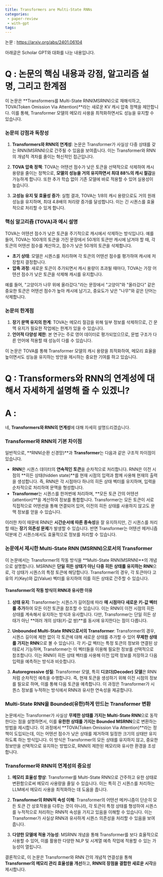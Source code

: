 ```yaml
---
title: Transformers are Multi-State RNNs
categories:
 - paper-review
 - with-gpt
tags:
---
```



논문 : https://arxiv.org/abs/2401.06104


아래글은 Scholar GPT와 대화를 나눈 내용입니다.

# Q : 논문의 핵심 내용과 강점, 알고리즘 설명, 그리고 한계점

이 논문은 **Transformers를 Multi-State RNN(MSRNN)으로 재해석하고, TOVA(Token Omission Via Attention)**라는 새로운 KV 캐시 압축 정책을 제안합니다. 이를 통해, Transformer 모델의 메모리 사용을 최적화하면서도 성능을 유지할 수 있습니다.

### 논문의 강점과 독창성
1. **Transformers와 RNN의 연계성**: 논문은 Transformer가 사실상 다중 상태를 갖는 RNN(MSRNN)으로 간주될 수 있음을 보여줍니다. 이는 Transformer와 RNN의 개념적 격차를 줄이는 혁신적인 접근입니다.
   
2. **TOVA 압축 정책**: TOVA는 어텐션 점수가 낮은 토큰을 선택적으로 삭제하여 캐시 용량을 줄이는 정책으로, **모델의 성능을 거의 유지하면서 최대 88%의 캐시 절감**을 가능하게 합니다. 또한 추가 학습 없이 기존 모델에 바로 적용할 수 있어 실용성이 높습니다.

3. **고성능 유지 및 효율성 증가**: 실험 결과, TOVA는 1/8의 캐시 용량으로도 거의 원래 성능을 유지하며, 최대 4.8배의 처리량 증가를 달성합니다. 이는 긴 시퀀스를 효율적으로 처리할 수 있게 합니다.

### 핵심 알고리즘 (TOVA)과 예시 설명
TOVA는 어텐션 점수가 낮은 토큰을 주기적으로 캐시에서 삭제하는 방식입니다. 예를 들어, TOVA는 100개의 토큰을 가진 문장에서 50개의 토큰만 캐시에 남겨야 할 때, 각 토큰의 어텐션 점수를 계산하고, 점수가 낮은 50개의 토큰을 삭제합니다.

- **초기 상태**: 모델은 시퀀스를 처리하며 각 토큰의 어텐션 점수를 평가하여 캐시에 저장할지 결정합니다.
- **압축 과정**: 새로운 토큰이 추가되면서 캐시 용량이 초과될 때마다, TOVA는 가장 어텐션 점수가 낮은 토큰을 삭제해 캐시를 유지합니다.

예를 들어, "고양이가 나무 위에 올라갔다."라는 문장에서 "고양이"와 "올라갔다" 같은 중요한 토큰은 어텐션 점수가 높아 캐시에 남기고, 중요도가 낮은 "나무"와 같은 단어는 삭제합니다.

### 논문의 한계점
1. **장기 문맥 유지의 한계**: TOVA는 메모리 절감을 위해 일부 정보를 삭제하므로, 긴 문맥 유지가 필요한 작업에는 한계가 있을 수 있습니다.
2. **언어적 다양성 제한**: 본 연구는 주로 영어 데이터로 평가되었으므로, 문법 구조가 다른 언어에 적용할 때 성능이 다를 수 있습니다.

이 논문은 TOVA를 통해 Transformer 모델의 캐시 용량을 최적화하여, 메모리 효율을 높이면서도 성능을 유지하는 방안을 제시하는 중요한 기여를 하고 있습니다.

# Q : Transformers와 RNN의 연계성에 대해서 자세하게 설명해 줄 수 있겠니?


# A : 
네, **Transformers와 RNN의 연계성**에 대해 자세히 설명드리겠습니다.

### Transformer와 RNN의 기본 차이점
일반적으로, **RNN(순환 신경망)**과 **Transformer**는 다음과 같은 구조적 차이점이 있습니다.

- **RNN**은 시퀀스 데이터의 **연속적인 토큰**을 순차적으로 처리합니다. RNN은 이전 시점의 **히든 상태(hidden state)**를 현재 시점의 입력과 함께 사용해 현재의 출력을 생성합니다. 즉, RNN은 각 시점마다 하나의 히든 상태 벡터를 유지하며, 입력을 순차적으로 처리하여 문맥을 형성합니다.
- **Transformer**는 시퀀스를 한꺼번에 처리하며, **모든 토큰 간의 어텐션(attention)**을 계산하여 정보를 통합합니다. Transformer는 모든 토큰이 서로 직접적으로 어텐션을 통해 연결되어 있어, 이전의 히든 상태를 사용하지 않고도 문맥 정보를 얻을 수 있습니다.

이러한 차이 때문에 RNN은 **시간순서에 따른 종속성**을 잘 유지하지만, 긴 시퀀스를 처리할 때는 **장기 의존성 문제**가 발생할 수 있습니다. 반면 Transformer는 어텐션 메커니즘 덕분에 긴 시퀀스에서도 효율적으로 정보를 처리할 수 있습니다.

### 논문에서 제시한 **Multi-State RNN (MSRNN)으로서의 Transformer**
이 논문에서는 Transformer의 작동 방식을 **Multi-State RNN(MSRNN)**의 개념으로 설명합니다. MSRNN은 **단일 히든 상태가 아닌 다중 히든 상태를 유지하는 RNN**으로, 각 상태가 시퀀스의 특정 토큰에 해당합니다. Transformer의 경우, 각 토큰마다 고유의 키(Key)와 값(Value) 벡터를 유지하여 이를 히든 상태로 간주할 수 있습니다.

#### Transformer의 작동 방식이 RNN과 유사한 이유
1. **상태 유지**: Transformer는 시퀀스가 길어짐에 따라 **매 시점마다 새로운 키-값 벡터를 추가**하여 모든 이전 토큰을 참조할 수 있습니다. 이는 RNN이 이전 시점의 히든 상태를 계속해서 유지하는 방식과 유사합니다. 다만, Transformer는 단일 히든 상태가 아닌 **여러 개의 상태(키-값 쌍)**를 동시에 유지한다는 점이 다릅니다.

2. **Unbounded Multi-State RNN으로서의 Transformer**: Transformer의 경우, 시퀀스 길이에 제한 없이 각 토큰에 대해 새로운 상태를 추가할 수 있어 **무제한 상태를 가지는 RNN**으로 볼 수 있습니다. 각 키-값 벡터는 특정 토큰의 정보와 연결된 상태로서 기능하며, Transformer는 이 벡터들을 이용해 필요한 정보를 선택적으로 참조합니다. 이는 RNN이 히든 상태 벡터를 사용해 이전 입력 정보를 저장하고 다음 입력을 예측하는 방식과 비슷합니다.

3. **Autoregressive 성질**: Transformer 모델, 특히 **디코더(Decoder) 모델**은 RNN처럼 순차적인 예측을 수행합니다. 즉, 현재 토큰을 생성하기 위해 이전 시점의 정보를 필요로 하며, 이를 통해 다음 토큰을 예측합니다. 이 과정은 Transformer가 시퀀스 정보를 누적하는 방식에서 RNN과 유사한 연속성을 제공합니다.

### **Multi-State RNN을 Bounded(유한)하게 만드는 Transformer 변환**
논문에서는 Transformer가 사실상 **무제한 상태를 가지는 Multi-State RNN**으로 동작한다는 점을 설명하면서, 이를 **유한한 상태를 가지는 Bounded MSRNN**으로 변환하는 방법을 제시합니다. 이 과정에서 **TOVA(Token Omission Via Attention)**라는 정책이 도입되는데, 이는 어텐션 점수가 낮은 상태를 제거하여 일정한 크기의 상태만 유지하도록 하는 방식입니다. 이 방식은 Transformer의 모든 상태를 유지하지 않고, 중요한 정보만을 선택적으로 유지하는 방법으로, RNN의 제한된 메모리와 유사한 환경을 조성합니다.

### Transformer와 RNN의 연계성의 중요성
1. **메모리 효율성 향상**: Transformer를 Multi-State RNN으로 간주하고 유한 상태로 변환함으로써 메모리 사용량을 줄일 수 있습니다. 이는 특히 긴 시퀀스를 처리하는 LLM에서 메모리 사용을 최적화하는 데 도움을 줍니다.
   
2. **Transformer의 RNN적 속성 이해**: Transformer의 어텐션 메커니즘이 단순히 모든 토큰 간 상호작용을 다루는 것이 아니라, 각 토큰이 특정 상태를 형성하여 시퀀스를 누적적으로 처리하는 RNN적 속성을 가지고 있음을 이해할 수 있습니다. 이는 Transformer가 사실상 RNN과 유사하게 시퀀스 의존성을 처리할 수 있음을 보여줍니다.

3. **다양한 모델에 적용 가능성**: MSRNN 개념을 통해 Transformer를 보다 효율적으로 사용할 수 있어, 이를 활용한 다양한 NLP 및 시계열 예측 작업에 적용할 수 있는 가능성이 열립니다.

결론적으로, 이 논문은 Transformer와 RNN 간의 개념적 연결성을 통해 **Transformer의 메모리 관리 효율성을 개선**하고, **RNN의 장점을 결합한 새로운 시각**을 제시합니다.